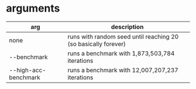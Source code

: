 # arguments
|arg|description|
|--|--|
|none|runs with random seed until reaching 20 (so basically forever)|
|--benchmark|runs a benchmark with 1,873,503,784 iterations|
|--high-acc-benchmark|runs a benchmark with 12,007,207,237 iterations|